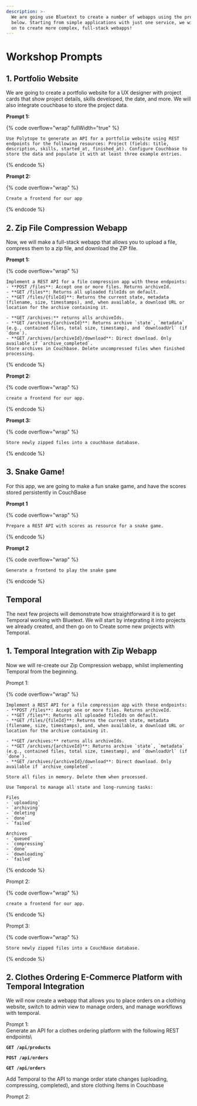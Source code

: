 ```yaml
---
description: >-
  We are going use Bluetext to create a number of webapps using the prompts
  below. Starting from simple applications with just one service, we will move
  on to create more complex, full-stack webapps!
---
```


# Workshop Prompts

## 1. Portfolio Website

We are going to create a portfolio website for a UX designer with project cards that show project details, skills developed, the date, and more. We will also integrate couchbase to store the project data.&#x20;

**Prompt 1:**&#x20;

{% code overflow="wrap" fullWidth="true" %}
```markup
Use Polytope to generate an API for a portfolio website using REST endpoints for the following resources: Project (fields: title, description, skills, started_at, finished_at). Configure Couchbase to store the data and populate it with at least three example entries.
```
{% endcode %}

**Prompt 2:**

{% code overflow="wrap" %}
```markup
Create a frontend for our app
```
{% endcode %}

## 2. Zip File Compression Webapp

Now, we will make a full-stack webapp that allows you to upload a file, compress them to a zip file, and download the ZIP file.&#x20;

**Prompt 1:**

{% code overflow="wrap" %}
```markup
Implement a REST API for a file compression app with these endpoints:
- **POST /files**: Accept one or more files. Returns archiveId. 
- **GET /files**: Returns all uploaded fileIds on default. 
- **GET /files/{fileId}**: Returns the current state, metadata (filename, size, timestamps), and, when available, a download URL or location for the archive containing it.

- **GET /archives:** returns alls archiveIds.
- **GET /archives/{archiveId}**: Returns archive `state`, `metadata` (e.g., contained files, total size, timestamp), and `downloadUrl` (if `done`).
- **GET /archives/{archiveId}/download**: Direct download. Only available if `archive_completed`.
Store archives in Couchbase. Delete uncompressed files when finished processing. 
```
{% endcode %}

**Prompt 2:**&#x20;

{% code overflow="wrap" %}
```markup
create a frontend for our app.
```
{% endcode %}

**Prompt 3:**

{% code overflow="wrap" %}
```markup
Store newly zipped files into a couchbase database.
```
{% endcode %}

## 3. Snake Game!

For this app, we are going to make a fun snake game, and have the scores stored persistently in CouchBase

**Prompt 1**

{% code overflow="wrap" %}
```markup
Prepare a REST API with scores as resource for a snake game.
```
{% endcode %}

**Prompt 2**

{% code overflow="wrap" %}
```markup
Generate a frontend to play the snake game
```
{% endcode %}

## Temporal&#x20;

The next few projects will demonstrate how straightforward it is to get Temporal working with Bluetext. We will start by integrating it into projects we already created, and then go on to Create some new projects with Temporal.

## 1. Temporal Integration with Zip Webapp

Now we will re-create our Zip Compression webapp, whilst implementing Temporal from the beginning.

Prompt 1:

{% code overflow="wrap" %}
```
Implement a REST API for a file compression app with these endpoints:
- **POST /files**: Accept one or more files. Returns archiveId. 
- **GET /files**: Returns all uploaded fileIds on default. 
- **GET /files/{fileId}**: Returns the current state, metadata (filename, size, timestamps), and, when available, a download URL or location for the archive containing it.

- **GET /archives:** returns alls archiveIds.
- **GET /archives/{archiveId}**: Returns archive `state`, `metadata` (e.g., contained files, total size, timestamp), and `downloadUrl` (if `done`).
- **GET /archives/{archiveId}/download**: Direct download. Only available if `archive_completed`.

Store all files in memory. Delete them when processed. 

Use Temporal to manage all state and long‑running tasks:

Files
- `uploading` 
- `archiving` 
- `deleting` 
- `done` 
- `failed`

Archives
- `queued`
- `compressing`
- `done`
- `downloading`
- `failed`
```
{% endcode %}

Prompt 2:&#x20;

{% code overflow="wrap" %}
```markup
create a frontend for our app.
```
{% endcode %}

Prompt 3:

{% code overflow="wrap" %}
```markup
Store newly zipped files into a CouchBase database.
```
{% endcode %}

## 2. Clothes Ordering E-Commerce Platform with Temporal Integration

We will now create a webapp that allows you to place orders on a clothing website, switch to admin view to manage orders, and manage workflows with temporal.

Prompt 1: \
Generate an API for a clothes ordering platform with the following REST endpoints\


&#x20;**`GET /api/products`**&#x20;

**`POST /api/orders`**&#x20;

**`GET /api/orders`**&#x20;

Add Temporal to the API to mange order state changes (uploading, compressing, completed), and store clothing Items in Couchbase

Prompt 2:



